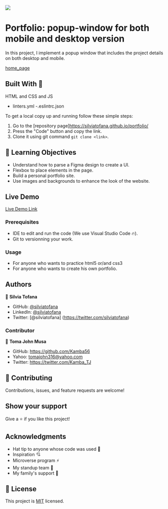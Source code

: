 ![](/portfolio/images/Portfolio1-big.png)

# Portfolio: popup-window for both mobile and desktop version

In this project, I  implement a popup window that includes the project details on both desktop and mobile.

[home_page](https://silviatofana.github.io/portfolio/)

## Built With 🔨
 HTML and CSS and JS
 - linters.yml
 -.eslintrc.json

To get a local copy up and running follow these simple steps:
1. Go to the [repository page]https://silviatofana.github.io/portfolio/
2. Press the "Code" button and copy the link.
3. Clone it using git command `git clone <link>`.

## :blue_book: Learning Objectives

- Understand how to parse a Figma design to create a UI.
- Flexbox to place elements in the page.
- Build a personal portfolio site.
- Use images and backgrounds to enhance the look of the website.

## Live Demo

[Live Demo Link](https://silviatofana.github.io/portfolio/)


### Prerequisites

- IDE to edit and run the code (We use Visual Studio Code 🔥).
- Git to versionning your work.


### Usage

- For anyone who wants to practice html5 or/and css3
- For anyone who wants to create his own portfolio.


## Authors

👤 **Silvia Tofana**

- GitHub: [@silviatofana](https://github.com/silviatofana)
- LinkedIn: [@silviatofana](www.linkedin.com/in/silvia-tofana-10b852186)
- Twitter: [@silviatofana] (https://twitter.com/silviatofana)

### Contributor
👤 **Toma John Musa**
- GitHub: https://github.com/Kamba56
- Yahoo: tomajohn316@yahoo.com
- Twitter: https://twitter.com/Kamba_TJ
## 🤝 Contributing

Contributions, issues, and feature requests are welcome!



## Show your support

Give a ⭐️ if you like this project!


## Acknowledgments

- Hat tip to anyone whose code was used 🔰
- Inspiration 💘
- Microverse program ⚡
- My standup team 🏹
- My family's support 🙌

## 📝 License

This project is [MIT](LICENSE) licensed.